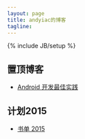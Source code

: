 ```yaml
---
layout: page
title: andyiac的博客
tagline: 
---
```

{% include JB/setup %}


## 置顶博客

* [Android 开发最佳实践](http://blog.andyiac.com/%E7%BF%BB%E8%AF%91/2015/02/21/android_best_practices_cn/)

## 计划2015


* [书单 2015](http://blog.andyiac.com/ideology/2015/02/11/book-list-2015/)


